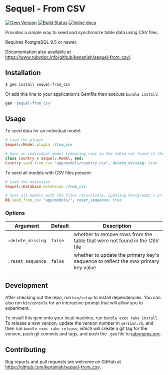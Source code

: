 # Sequel - From CSV

[![Gem Version](https://badge.fury.io/rb/sequel-from_csv.svg)](https://badge.fury.io/rb/sequel-from_csv)
[![Build Status](https://secure.travis-ci.org/kenaniah/sequel-from_csv.svg)](https://travis-ci.org/kenaniah/sequel-from_csv)
[![Inline docs](https://www.rubydoc.info/github/kenaniah/sequel-from_csv/)](https://inch-ci.org/github/kenaniah/sequel-from_csv)

Provides a simple way to seed and synchronize table data using CSV files.

Requires PostgreSQL 9.5 or newer.

Documentation also available at https://www.rubydoc.info/github/kenaniah/sequel-from_csv/.

## Installation

```bash
$ gem install sequel-from_csv
```

Or add this line to your application's Gemfile then execute `bundle install`:

```ruby
gem 'sequel-from_csv'
```

## Usage

To seed data for an individual model:

```ruby
# Load the plugin
Sequel::Model.plugin :from_csv

# Sync an individual model (removing rows in the table not found in the CSV)
class Country < Sequel::Model; end;
Country.seed_from_csv "app/models/country.csv", delete_missing: true
```

To seed all models with CSV files present:

```ruby
# Load the extension
Sequel::Database.extension :from_csv

# Sync all models with CSV files recursively, updating PostgreSQL's primary key sequences
DB.seed_from_csv "app/models/", reset_sequence: true
```

### Options

| Argument | Default | Description |
| --- | --- | --- |
| `:delete_missing` | `false` | whether to remove rows from the table that were not found in the CSV file |
| `:reset_sequence` | `false` | whether to update the primary key's sequence to reflect the max primary key value |

## Development

After checking out the repo, run `bin/setup` to install dependencies. You can also run `bin/console` for an interactive prompt that will allow you to experiment.

To install this gem onto your local machine, run `bundle exec rake install`. To release a new version, update the version number in `version.rb`, and then run `bundle exec rake release`, which will create a git tag for the version, push git commits and tags, and push the `.gem` file to [rubygems.org](https://rubygems.org).

## Contributing

Bug reports and pull requests are welcome on GitHub at https://github.com/kenaniah/sequel-from_csv.

